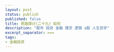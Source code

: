 ```yaml
---
layout: post
status: publish
published: false
title: 思路探讨(二十九) 如何
description: "股市 投资 金融 理念 逻辑 a股 人生哲学"
excerpt_separator: ===
tags:
- 金融投资
---
```





